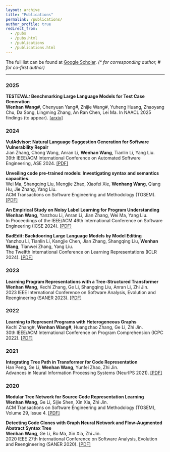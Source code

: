 ```yaml
---
layout: archive
title: "Publications"
permalink: /publications/
author_profile: true
redirect_from: 
  - /pubs
  - /pubs.html
  - /publications
  - /publications.html
---
```


The full list can be found at <a href="https://scholar.google.com/citations?user=wOFP-oUAAAAJ&hl">Google Scholar</a>. <i>(* for corresponding author, # for co-first author)</i>

---
### 2025

**TESTEVAL: Benchmarking Large Language Models for Test Case Generation**  
   **Wenhan Wang#**, Chenyuan Yang#, Zhijie Wang#, Yuheng Huang, Zhaoyang Chu, Da Song, Lingming Zhang, An Ran Chen, Lei Ma. 
   In NAACL 2025 findings (to appear). [\[arxiv\]](https://arxiv.org/abs/2406.04531)
  
### 2024

**VulAdvisor: Natural Language Suggestion Generation for Software Vulnerability Repair**  
   Jian Zhang, Chong Wang, Anran Li, **Wenhan Wang**, Tianlin Li, Yang Liu.  
   39th IEEE/ACM International Conference on Automated Software Engineering, ASE 2024. [\[PDF\]](http://zhangj111.github.io/files/ASE24_VulAdvisor.pdf)

**Unveiling code pre-trained models: Investigating syntax and semantics capacities.**  
   Wei Ma, Shangqing Liu, Mengjie Zhao, Xiaofei Xie, **Wenhang Wang**, Qiang Hu, Jie Zhang, Yang Liu.  
   ACM Transactions on Software Engineering and Methodology (TOSEM). [\[PDF\]](https://dl.acm.org/doi/pdf/10.1145/3664606?casa_token=14aNROHEbY8AAAAA:_6A_qshezuoL2_q6tJDtAi0-bcFBV0kcmbay7ZdeBTjw9psjeKRTwMQgO2m1ivEftaKrHaheV8Nw)

**An Empirical Study on Noisy Label Learning for Program Understanding**  
   **Wenhan Wang**, Yanzhou Li, Anran Li, Jian Zhang, Wei Ma, Yang Liu.  
   In Proceedings of the IEEE/ACM 46th International Conference on Software Engineering (ICSE 2024). [\[PDF\]](https://dl.acm.org/doi/pdf/10.1145/3597503.3639217?casa_token=EeGJLPW87GQAAAAA:9EvCUTwMC88sPbDm-NnwEMQ-0iDd-DmuZ8hBeJ42jppVQJ7L62wW2iSNxAEjKIBbOPOkHeFMAYfX)

**BadEdit: Backdooring Large Language Models by Model Editing**  
   Yanzhou Li, Tianlin Li, Kangjie Chen, Jian Zhang, Shangqing Liu, **Wenhan Wang**, Tianwei Zhang, Yang Liu.  
   The Twelfth International Conference on Learning Representations (ICLR 2024). [\[PDF\]](https://openreview.net/pdf?id=duZANm2ABX)

### 2023

**Learning Program Representations with a Tree-Structured Transformer**  
   **Wenhan Wang**, Kechi Zhang, Ge Li, Shangqing Liu, Anran Li, Zhi Jin.  
   2023 IEEE International Conference on Software Analysis, Evolution and Reengineering (SANER 2023). [\[PDF\]](https://arxiv.org/pdf/2208.08643)

### 2022

**Learning to Represent Programs with Heterogeneous Graphs**  
   Kechi Zhang#, **Wenhan Wang#**, Huangzhao Zhang, Ge Li, Zhi Jin.  
   30th IEEE/ACM International Conference on Program Comprehension (ICPC 2022). [\[PDF\]](https://dl.acm.org/doi/pdf/10.1145/3524610.3527905?casa_token=5sJtlwFsQHsAAAAA:afAkK13jMCYk0UsuMeml9SMKnv8-biM5-U1JwalZW1TQEk-4pHEKYRiDBrlG2WWH0Ssgh0mFAQ6P)

### 2021

**Integrating Tree Path in Transformer for Code Representation**  
   Han Peng, Ge Li, **Wenhan Wang**, Yunfei Zhao, Zhi Jin.  
   Advances in Neural Information Processing Systems (NeurIPS 2021). [\[PDF\]](https://proceedings.neurips.cc/paper/2021/file/4e0223a87610176ef0d24ef6d2dcde3a-Paper.pdf)

### 2020

**Modular Tree Network for Source Code Representation Learning**  
   **Wenhan Wang**, Ge Li, Sijie Shen, Xin Xia, Zhi Jin.  
   ACM Transactions on Software Engineering and Methodology (TOSEM), Volume 29, Issue 4. [\[PDF\]](https://dl.acm.org/doi/pdf/10.1145/3409331)

**Detecting Code Clones with Graph Neural Network and Flow-Augmented Abstract Syntax Tree**  
   **Wenhan Wang**, Ge Li, Bo Ma, Xin Xia, Zhi Jin.  
   2020 IEEE 27th International Conference on Software Analysis, Evolution and Reengineering (SANER 2020). [\[PDF\]](https://arxiv.org/pdf/2002.08653)


